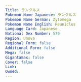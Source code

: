 ```yaml
---
﻿Title: ランクルス
Pokemon Name Japanese: ランクルス
Pokemon Name German: Zytomega
Pokemon Name English: Reuniclus
Language Card: Japanese
National Dex Number: 579
Region: Unova
Regional Form: false
Additional Form: false
Mega: false
Gigantamax: false
Cover: false
Link: 
Owned: 
---
```

